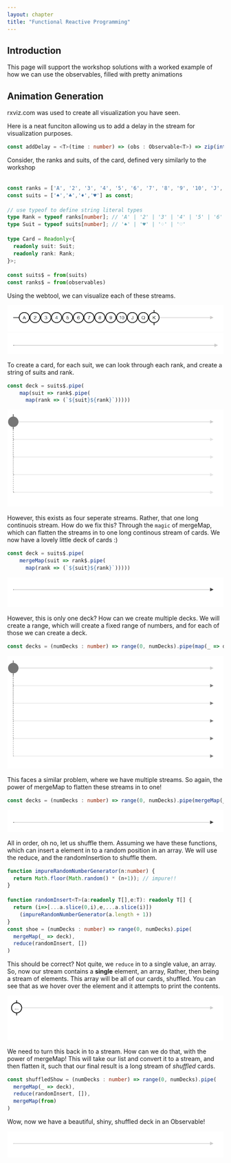 ```yaml
---
layout: chapter
title: "Functional Reactive Programming"
---
```



## Introduction

This page will support the workshop solutions with a worked example of how we can use the observables, filled with pretty animations 

## Animation Generation

rxviz.com was used to create all visualization you have seen.

Here is a neat funciton allowing us to add a delay in the stream for visualization purposes.

```typescript
const addDelay = <T>(time : number) => (obs : Observable<T>) => zip(interval(time), obs).pipe(map(val => val[1]))
```

Consider, the ranks and suits, of the card, defined very similarly to the workshop
```typescript

const ranks = ['A', '2', '3', '4', '5', '6', '7', '8', '9', '10', 'J', 'Q', 'K'] as const;
const suits = ['♠','♣','♦','♥'] as const;

// use typeof to define string literal types
type Rank = typeof ranks[number]; // 'A' | '2' | '3' | '4' | '5' | '6' | '7' | '8' | '9' | '10' | 'J' | 'Q' | 'K'
type Suit = typeof suits[number]; // '♠' | '♥' | '♢' | '♡'

type Card = Readonly<{
  readonly suit: Suit;
  readonly rank: Rank;
}>;

const suits$ = from(suits)
const ranks$ = from(observables)
```

Using the webtool, we can visualize each of these streams.

![Rank Observable Visualized](/assets/images/chapterImages/frpanimated/rank.gif)
![Suit Observable Visualized](/assets/images/chapterImages/frpanimated/suit.gif)


To create a card, for each suit, we can look through each rank, and create a string of suits and rank. 

```typescript
const deck = suits$.pipe(
    map(suit => rank$.pipe(
      map(rank => (`${suit}${rank}`)))))
```

![Deck Observable Visualized](/assets/images/chapterImages/frpanimated/mapDeck.gif)

However, this exists as four seperate streams. Rather, that one long continuois stream. How do we fix this? Through the `magic` of mergeMap, which can flatten the streams in to one long continous stream of cards. We now have a lovely little deck of cards :)

```typescript
const deck = suits$.pipe(
    mergeMap(suit => rank$.pipe(
      map(rank => (`${suit}${rank}`)))))
```

![Deck Observable Visualized](/assets/images/chapterImages/frpanimated/mergeMapDeck.gif)

However, this is only one deck? How can we create multiple decks. We will create a range, which will create a fixed range of numbers, and for each of those we can create a deck. 

```typescript
const decks = (numDecks : number) => range(0, numDecks).pipe(map(_ => deck))
```

![Deck Observable Visualized](/assets/images/chapterImages/frpanimated/mapDecks.gif)

This faces a similar problem, where we have multiple streams. So again, the power of mergeMap to flatten these streams in to one!

```typescript
const decks = (numDecks : number) => range(0, numDecks).pipe(mergeMap(_ => deck))
```

![Deck Observable Visualized](/assets/images/chapterImages/frpanimated/mergemapDecks.gif)


All in order, oh no, let us shuffle them. Assuming we have these functions, which can insert a element in to a random position in an array. We will use the reduce, and the randomInsertion to shuffle them.

```typescript
function impureRandomNumberGenerator(n:number) {
  return Math.floor(Math.random() * (n+1)); // impure!!
}

function randomInsert<T>(a:readonly T[],e:T): readonly T[] {
  return (i=>[...a.slice(0,i),e,...a.slice(i)])
    (impureRandomNumberGenerator(a.length + 1))
}
const shoe = (numDecks : number) => range(0, numDecks).pipe(
  mergeMap(_ => deck), 
  reduce(randomInsert, [])
)
```

This should be correct? Not quite, we `reduce` in to a single value, an array. So, now our stream contains a **single** element, an array, Rather, then being a stream of elements. This array will be all of our cards, shuffled. You can see that as we hover over the element and it attempts to print the contents.

![Deck Observable Visualized](/assets/images/chapterImages/frpanimated/singleItem.gif)

We need to turn this back in to a stream. How can we do that, with the power of mergeMap! This will take our list and convert it to a stream, and then flatten it, such that our final result is a long stream of *shuffled* cards.

```typescript
const shuffledShow = (numDecks : number) => range(0, numDecks).pipe(
  mergeMap(_ => deck), 
  reduce(randomInsert, []),
  mergeMap(from)
)
```

Wow, now we have a beautiful, shiny, shuffled deck in an Observable!

![Deck Observable Visualized](/assets/images/chapterImages/frpanimated/final.gif)
